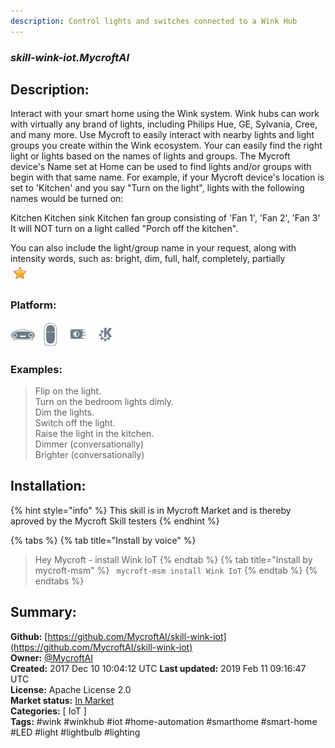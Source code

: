 ```yaml
---
description: Control lights and switches connected to a Wink Hub
---
```


### _skill-wink-iot.MycroftAI_  
## Description:  
Interact with your smart home using the Wink system.  Wink hubs can work with virtually any brand of lights, including Philips Hue, GE, Sylvania, Cree, and many more.  Use Mycroft to easily interact with nearby lights and light groups you create within the Wink ecosystem.
Your can easily find the right light or lights based on the names of lights and groups.  The Mycroft device's Name set at Home
can be used to find lights and/or groups with begin with that same name. For example, if your Mycroft device's location is set to 'Kitchen' and you say "Turn on the light", lights with the following names would be turned on:

Kitchen
Kitchen sink
Kitchen fan group consisting of 'Fan 1', 'Fan 2', 'Fan 3'
It will NOT turn on a light called "Porch off the kitchen".

You can also include the light/group name in your request, along with intensity words, such as: bright, dim, full, half, completely, partially  
![](../.gitbook/assets/star.png)  
  
### Platform:  
 ![Mark I](../.gitbook/assets/mark-1-icon.png)  ![Mark II](../.gitbook/assets/mark-2-icon.png)  ![Picroft](../.gitbook/assets/picroft-icon.png)  ![plasmoid](../.gitbook/assets/kde.png)   
### Examples:  
> Flip on the light.  
> Turn on the bedroom lights dimly.  
> Dim the lights.  
> Switch off the light.  
> Raise the light in the kitchen.  
> Dimmer (conversationally)  
> Brighter (conversationally)  
  
## Installation:  
{% hint style="info" %}
This skill is in Mycroft Market and is thereby aproved by the Mycroft Skill testers
{% endhint %}
    
{% tabs %}
{% tab title="Install by voice" %}
> Hey Mycroft - install Wink IoT
{% endtab %}
  {% tab title="Install by mycroft-msm" %}
``` mycroft-msm install Wink IoT```
{% endtab %}
  {% endtabs %}
    
## Summary:  
**Github:** [https://github.com/MycroftAI/skill-wink-iot](https://github.com/MycroftAI/skill-wink-iot)  
**Owner:** [@MycroftAI](https://github.com/MycroftAI)  
**Created:** 2017 Dec 10 10:04:12 UTC  **Last updated:** 2019 Feb 11 09:16:47 UTC  
**License:** Apache License 2.0  
**Market status:** [In Market](https://market.mycroft.ai/skill/mycroft-wink-iot)  
**Categories:** [ IoT ]   
**Tags:** \#wink \#winkhub \#iot \#home-automation \#smarthome \#smart-home \#LED \#light \#lightbulb \#lighting   
